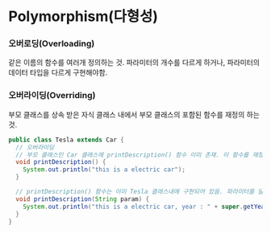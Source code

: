 # Polymorphism(다형성)

### 오버로딩(Overloading)

같은 이름의 함수를 여러개 정의하는 것. 파라미터의 개수를 다르게 하거나, 파라미터의 데이터 타입을 다르게 구현해야함.

### 오버라이딩(Overriding)

부모 클래스를 상속 받은 자식 클래스 내에서 부모 클래스의 포함된 함수를 재정의 하는 것.

```java
public class Tesla extends Car {
  // 오버라이딩
  // 부모 클래스인 Car 클래스에 printDescription() 함수 이미 존재. 이 함수를 재정의함.
  void printDescription() {
    System.out.println("this is a electric car");
  }

  // printDescription() 함수는 이미 Tesla 클래스내에 구현되어 있음. 파라미터를 달리하여 추가로 구현함.
  void printDescription(String param) {
    System.out.println("this is a electric car, year : " + super.getYear() + ", model : " + super.getModel() + ".");
  }
}
```